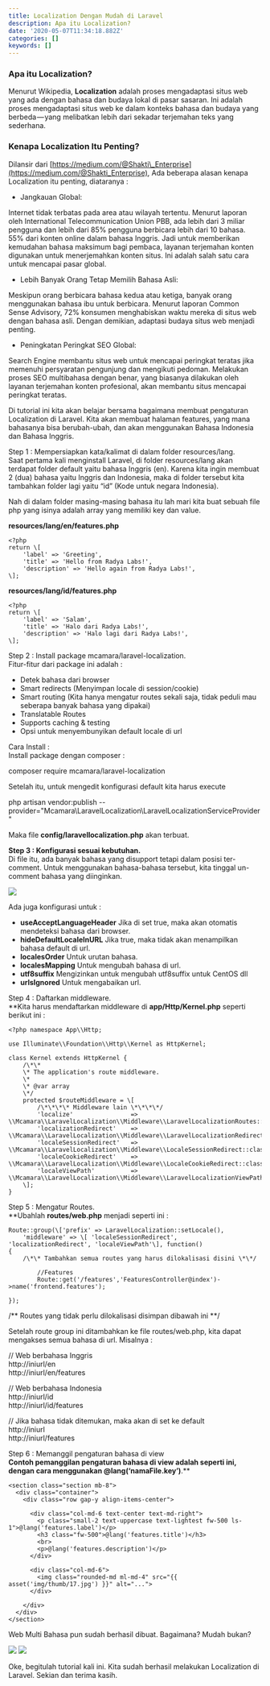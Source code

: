 ```yaml
---
title: Localization Dengan Mudah di Laravel
description: Apa itu Localization?
date: '2020-05-07T11:34:18.882Z'
categories: []
keywords: []
---
```


### Apa itu Localization?

Menurut Wikipedia, **Localization** adalah proses mengadaptasi situs web yang ada dengan bahasa dan budaya lokal di pasar sasaran. Ini adalah proses mengadaptasi situs web ke dalam konteks bahasa dan budaya yang berbeda — yang melibatkan lebih dari sekadar terjemahan teks yang sederhana.

### Kenapa Localization Itu Penting?

Dilansir dari [https://medium.com/@Shakti\_Enterprise](https://medium.com/@Shakti_Enterprise), Ada beberapa alasan kenapa Localization itu penting, diataranya :

*   Jangkauan Global:

Internet tidak terbatas pada area atau wilayah tertentu. Menurut laporan oleh International Telecommunication Union PBB, ada lebih dari 3 miliar pengguna dan lebih dari 85% pengguna berbicara lebih dari 10 bahasa. 55% dari konten online dalam bahasa Inggris. Jadi untuk memberikan kemudahan bahasa maksimum bagi pembaca, layanan terjemahan konten digunakan untuk menerjemahkan konten situs. Ini adalah salah satu cara untuk mencapai pasar global.

*   Lebih Banyak Orang Tetap Memilih Bahasa Asli:

Meskipun orang berbicara bahasa kedua atau ketiga, banyak orang menggunakan bahasa ibu untuk berbicara. Menurut laporan Common Sense Advisory, 72% konsumen menghabiskan waktu mereka di situs web dengan bahasa asli. Dengan demikian, adaptasi budaya situs web menjadi penting.

*   Peningkatan Peringkat SEO Global:

Search Engine membantu situs web untuk mencapai peringkat teratas jika memenuhi persyaratan pengunjung dan mengikuti pedoman. Melakukan proses SEO multibahasa dengan benar, yang biasanya dilakukan oleh layanan terjemahan konten profesional, akan membantu situs mencapai peringkat teratas.

Di tutorial ini kita akan belajar bersama bagaimana membuat pengaturan Localization di Laravel. Kita akan membuat halaman features, yang mana bahasanya bisa berubah-ubah, dan akan menggunakan Bahasa Indonesia dan Bahasa Inggris.

Step 1 : Mempersiapkan kata/kalimat di dalam folder resources/lang.  
Saat pertama kali menginstall Laravel, di folder resources/lang akan terdapat folder default yaitu bahasa Inggris (en). Karena kita ingin membuat 2 (dua) bahasa yaitu Inggris dan Indonesia, maka di folder tersebut kita tambahkan folder lagi yaitu “id” (Kode untuk negara Indonesia).

Nah di dalam folder masing-masing bahasa itu lah mari kita buat sebuah file php yang isinya adalah array yang memiliki key dan value.

**resources/lang/en/features.php**

```
<?php  
return \[  
    'label' => 'Greeting',  
    'title' => 'Hello from Radya Labs!',  
    'description' => 'Hello again from Radya Labs!',  
\];
```

**resources/lang/id/features.php**

```
<?php  
return \[  
    'label' => 'Salam',  
    'title' => 'Halo dari Radya Labs!',  
    'description' => 'Halo lagi dari Radya Labs!',  
\];
```

Step 2 : Install package mcamara/laravel-localization.  
Fitur-fitur dari package ini adalah :

*   Detek bahasa dari browser
*   Smart redirects (Menyimpan locale di session/cookie)
*   Smart routing (Kita hanya mengatur routes sekali saja, tidak peduli mau seberapa banyak bahasa yang dipakai)
*   Translatable Routes
*   Supports caching & testing
*   Opsi untuk menyembunyikan default locale di url

Cara Install :   
Install package dengan composer :

composer require mcamara/laravel-localization

Setelah itu, untuk mengedit konfigurasi default kita harus execute

php artisan vendor:publish --provider="Mcamara\\LaravelLocalization\\LaravelLocalizationServiceProvider"

Maka file **config/laravellocalization.php** akan terbuat.

**Step 3 : Konfigurasi sesuai kebutuhan.**  
Di file itu, ada banyak bahasa yang disupport tetapi dalam posisi ter-comment. Untuk menggunakan bahasa-bahasa tersebut, kita tinggal un-comment bahasa yang diinginkan.

![](/img/1__CYnpyQb1UrnR0z6Ws1H22A.png)


Ada juga konfigurasi untuk :

*   **useAcceptLanguageHeader** Jika di set true, maka akan otomatis mendeteksi bahasa dari browser.
*   **hideDefaultLocaleInURL** Jika true, maka tidak akan menampilkan bahasa default di url.
*   **localesOrder** Untuk urutan bahasa.
*   **localesMapping** Untuk mengubah bahasa di url.
*   **utf8suffix** Mengizinkan untuk mengubah utf8suffix untuk CentOS dll
*   **urlsIgnored** Untuk mengabaikan url.

Step 4 : Daftarkan middleware.  
**Kita harus mendaftarkan middleware di **app/Http/Kernel.php** seperti berikut ini :

```
<?php namespace App\\Http;

use Illuminate\\Foundation\\Http\\Kernel as HttpKernel;

class Kernel extends HttpKernel {  
    /\*\*  
    \* The application's route middleware.  
    \*  
    \* @var array  
    \*/  
    protected $routeMiddleware = \[  
        /\*\*\*\* Middleware lain \*\*\*\*/  
        'localize'                => \\Mcamara\\LaravelLocalization\\Middleware\\LaravelLocalizationRoutes::class,  
        'localizationRedirect'    => \\Mcamara\\LaravelLocalization\\Middleware\\LaravelLocalizationRedirectFilter::class,  
        'localeSessionRedirect'   => \\Mcamara\\LaravelLocalization\\Middleware\\LocaleSessionRedirect::class,  
        'localeCookieRedirect'    => \\Mcamara\\LaravelLocalization\\Middleware\\LocaleCookieRedirect::class,  
        'localeViewPath'          => \\Mcamara\\LaravelLocalization\\Middleware\\LaravelLocalizationViewPath::class  
    \];  
}
```

Step 5 : Mengatur Routes.  
**Ubahlah **routes/web.php** menjadi seperti ini :

```
Route::group(\['prefix' => LaravelLocalization::setLocale(),  
	'middleware' => \[ 'localeSessionRedirect', 'localizationRedirect', 'localeViewPath'\], function()  
{  
	/\*\* Tambahkan semua routes yang harus dilokalisasi disini \*\*/  
	  
        //Features  
        Route::get('/features','FeaturesController@index')->name('frontend.features');

});
```

/\*\* Routes yang tidak perlu dilokalisasi disimpan dibawah ini \*\*/

Setelah route group ini ditambahkan ke file routes/web.php, kita dapat mengakses semua bahasa di url. Misalnya :

// Web berbahasa Inggris  
http://iniurl/en  
http://iniurl/en/features

// Web berbahasa Indonesia  
http://iniurl/id  
http://iniurl/id/features

// Jika bahasa tidak ditemukan, maka akan di set ke default  
http://iniurl  
http://iniurl/features

Step 6 : Memanggil pengaturan bahasa di view  
**Contoh pemanggilan pengaturan bahasa di view adalah seperti ini, dengan cara menggunakan @lang(‘namaFile.key’)**.**

```
<section class="section mb-8">  
  <div class="container">  
    <div class="row gap-y align-items-center">

      <div class="col-md-6 text-center text-md-right">  
        <p class="small-2 text-uppercase text-lightest fw-500 ls-1">@lang('features.label')</p>  
        <h3 class="fw-500">@lang('features.title')</h3>  
        <br>  
        <p>@lang('features.description')</p>  
      </div>

      <div class="col-md-6">  
        <img class="rounded-md ml-md-4" src="{{ asset('img/thumb/17.jpg') }}" alt="...">  
      </div>

    </div>  
  </div>  
</section>
```

Web Multi Bahasa pun sudah berhasil dibuat. Bagaimana? Mudah bukan?

![](/img/1__PRxCCn__GKh1M__2nvu__5Wvg.png)
![](/img/1__4Ueubhv8hmoBBHEeFT1wwQ.png)


Oke, begitulah tutorial kali ini. Kita sudah berhasil melakukan Localization di Laravel. Sekian dan terima kasih.